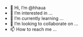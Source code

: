 - 👋 Hi, I’m @hhaua
- 👀 I’m interested in ...
- 🌱 I’m currently learning ...
- 💞️ I’m looking to collaborate on ...
- 📫 How to reach me ...

<!---
hhaua/hhaua is a ✨ special ✨ repository because its `README.md` (this file) appears on your GitHub profile.
You can click the Preview link to take a look at your changes.
--->
